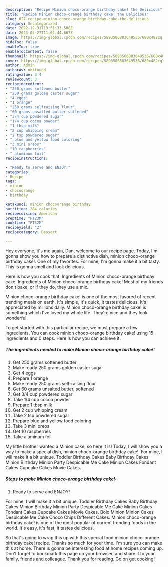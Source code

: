 ```yaml
---
description: "Recipe Minion choco-orange birthday cake! the Delicious"
title: "Recipe Minion choco-orange birthday cake! the Delicious"
slug: 627-recipe-minion-choco-orange-birthday-cake-the-delicious
category: Uncategorized
date: 2022-12-31T13:51:33.508Z
date: 2023-05-27T11:02:44.667Z
image: https://img-global.cpcdn.com/recipes/5893506883649536/680x482cq70/minion-choco-orange-birthday-cake-recipe-main-photo.jpg
hideToc: false
enableToc: true
enableTocContent: false
thumbnail: https://img-global.cpcdn.com/recipes/5893506883649536/680x482cq70/minion-choco-orange-birthday-cake-recipe-main-photo.jpg
cover: https://img-global.cpcdn.com/recipes/5893506883649536/680x482cq70/minion-choco-orange-birthday-cake-recipe-main-photo.jpg
author: Admin
authorAv: notfound
ratingvalue: 3.4
reviewcount: 3
recipeingredient:
- "250 grams softened butter"
- "250 grams golden caster sugar"
- "4 eggs"
- "1 orange"
- "250 grams selfraising flour"
- "60 grams unsalted butter softened"
- "3/4 cup powdered sugar"
- "1/4 cup cocoa powder"
- "1 tbsp milk"
- "2 cup whipping cream"
- "2 tsp powdered sugar"
- " blue and yellow food coloring"
- "3 mini oreos"
- "10 raspberries"
- " aluminum foil"
recipeinstructions:

- "Ready to serve and ENJOY!"
categories:
- Recipe
tags:
- minion
- chocoorange
- birthday

katakunci: minion chocoorange birthday 
nutrition: 284 calories
recipecuisine: American
preptime: "PT23M"
cooktime: "PT32M"
recipeyield: "2"
recipecategory: Dessert

---
```



Hey everyone, it's me again, Dan, welcome to our recipe page. Today, I'm gonna show you how to prepare a distinctive dish, minion choco-orange birthday cake!. One of my favorites. For mine, I'm gonna make it a bit tasty. This is gonna smell and look delicious.

Here is how you cook that. Ingredients of Minion choco-orange birthday cake! Ingredients of Minion choco-orange birthday cake! Most of my friends don&#39;t bake, or if they do, they use a mix.

Minion choco-orange birthday cake! is one of the most favored of recent trending meals on earth. It's simple, it's quick, it tastes delicious. It's appreciated by millions daily. Minion choco-orange birthday cake! is something which I've loved my whole life. They're nice and they look wonderful.


To get started with this particular recipe, we must prepare a few ingredients. You can cook minion choco-orange birthday cake! using 15 ingredients and 0 steps. Here is how you can achieve it.

<!--inarticleads1-->

##### The ingredients needed to make Minion choco-orange birthday cake!:

1. Get 250 grams softened butter
1. Make ready 250 grams golden caster sugar
1. Get 4 eggs
1. Prepare 1 orange
1. Make ready 250 grams self-raising flour
1. Get 60 grams unsalted butter, softened
1. Get 3/4 cup powdered sugar
1. Take 1/4 cup cocoa powder
1. Prepare 1 tbsp milk
1. Get 2 cup whipping cream
1. Take 2 tsp powdered sugar
1. Prepare  blue and yellow food coloring
1. Take 3 mini oreos
1. Get 10 raspberries
1. Take  aluminum foil


My little brother wanted a Minion cake, so here it is! Today, I will show you a way to make a special dish, minion choco-orange birthday cake!. For mine, I will make it a bit unique. Toddler Birthday Cakes Baby Birthday Cakes Minion Birthday Minion Party Despicable Me Cake Minion Cakes Fondant Cakes Cupcake Cakes Movie Cakes. 

<!--inarticleads2-->

##### Steps to make Minion choco-orange birthday cake!:


1. Ready to serve and ENJOY!

For mine, I will make it a bit unique. Toddler Birthday Cakes Baby Birthday Cakes Minion Birthday Minion Party Despicable Me Cake Minion Cakes Fondant Cakes Cupcake Cakes Movie Cakes. Bolo Minion Minion Cakes Despicable Me Cake Choco Chips Different Cakes. Minion choco-orange birthday cake! is one of the most popular of current trending foods in the world. It&#39;s easy, it&#39;s fast, it tastes delicious. 

So that's going to wrap this up with this special food minion choco-orange birthday cake! recipe. Thanks so much for your time. I'm sure you can make this at home. There is gonna be interesting food at home recipes coming up. Don't forget to bookmark this page on your browser, and share it to your family, friends and colleague. Thank you for reading. Go on get cooking!
